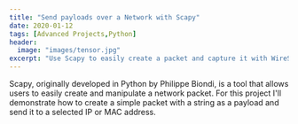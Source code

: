 ```yaml
---
title: "Send payloads over a Network with Scapy"
date: 2020-01-12
tags: [Advanced Projects,Python]
header:
  image: "images/tensor.jpg"
excerpt: "Use Scapy to easily create a packet and capture it with WireShark"
---
```

  Scapy, originally developed in Python by Philippe Biondi, is a tool that allows users to easily create and manipulate a network packet. For this project I'll demonstrate how to create a simple packet with a string as a payload and send it to a selected IP or MAC address.
